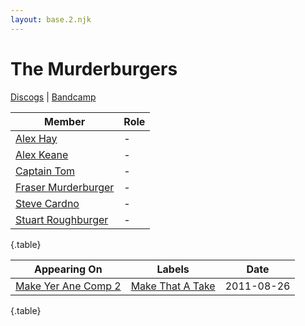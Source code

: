 ```yaml
---
layout: base.2.njk
---
```


# The Murderburgers

[Discogs](https://www.discogs.com/artist/1910965-The-Murderburgers) | [Bandcamp](https://themurderburgers.bandcamp.com/)

| Member | Role |
|---|---|
| [Alex Hay](../alex-hay) | - |
| [Alex Keane](../alex-keane) | - |
| [Captain Tom](../captain-tom) | - |
| [Fraser Murderburger](../fraser-murderburger) | - |
| [Steve Cardno](../steve-cardno) | - |
| [Stuart Roughburger](../stuart-roughburger) | - |

{.table}

| Appearing On | Labels | Date |
|---|---|---|
[Make Yer Ane Comp 2](../../releases/various-make-yer-ane-comp-2) | [Make That A Take](../../labels/make-that-a-take) | 2011-08-26 |

{.table}